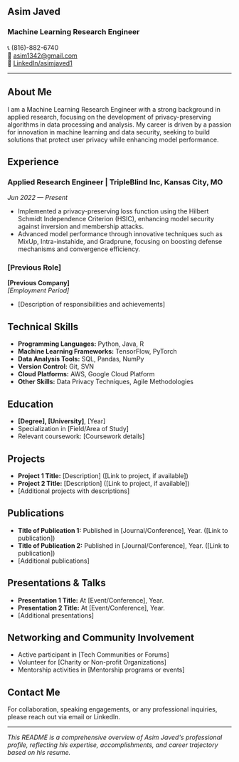 
## Asim Javed

### Machine Learning Research Engineer

📞 (816)-882-6740  
📧 asim1342@gmail.com  
🔗 [LinkedIn/asimjaved1](https://www.linkedin.com/in/asimjaved1)

---

## About Me
I am a Machine Learning Research Engineer with a strong background in applied research, focusing on the development of privacy-preserving algorithms in data processing and analysis. My career is driven by a passion for innovation in machine learning and data security, seeking to build solutions that protect user privacy while enhancing model performance.

## Experience

### Applied Research Engineer | TripleBlind Inc, Kansas City, MO
*Jun 2022 — Present*
- Implemented a privacy-preserving loss function using the Hilbert Schmidt Independence Criterion (HSIC), enhancing model security against inversion and membership attacks.
- Advanced model performance through innovative techniques such as MixUp, Intra-instahide, and Gradprune, focusing on boosting defense mechanisms and convergence efficiency.

### [Previous Role]
**[Previous Company]**  
*[Employment Period]*
- [Description of responsibilities and achievements]

## Technical Skills
- **Programming Languages:** Python, Java, R
- **Machine Learning Frameworks:** TensorFlow, PyTorch
- **Data Analysis Tools:** SQL, Pandas, NumPy
- **Version Control:** Git, SVN
- **Cloud Platforms:** AWS, Google Cloud Platform
- **Other Skills:** Data Privacy Techniques, Agile Methodologies

## Education
- **[Degree], [University]**, [Year]
- Specialization in [Field/Area of Study]
- Relevant coursework: [Coursework details]

## Projects
- **Project 1 Title:** [Description] ([Link to project, if available])
- **Project 2 Title:** [Description] ([Link to project, if available])
- [Additional projects with descriptions]

## Publications
- **Title of Publication 1:** Published in [Journal/Conference], Year. ([Link to publication])
- **Title of Publication 2:** Published in [Journal/Conference], Year. ([Link to publication])
- [Additional publications]

## Presentations & Talks
- **Presentation 1 Title:** At [Event/Conference], Year.
- **Presentation 2 Title:** At [Event/Conference], Year.
- [Additional presentations]

## Networking and Community Involvement
- Active participant in [Tech Communities or Forums]
- Volunteer for [Charity or Non-profit Organizations]
- Mentorship activities in [Mentorship programs or events]

## Contact Me
For collaboration, speaking engagements, or any professional inquiries, please reach out via email or LinkedIn.

---

*This README is a comprehensive overview of Asim Javed's professional profile, reflecting his expertise, accomplishments, and career trajectory based on his resume.*
